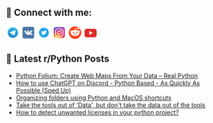 ## 🔎 Connect with me:
[<img src="https://github.com/bullbesh/bullbesh/blob/main/images/Telegram.png" width="32" height="32" />](https://t.me/bullbesh)
[<img src="https://github.com/bullbesh/bullbesh/blob/main/images/VK.png" width="32" height="32" />](https://vk.com/bullbesh)
[<img src="https://github.com/bullbesh/bullbesh/blob/main/images/Twitter.png" width="32" height="32" />](https://twitter.com/bullbesh1)
[<img src="https://github.com/bullbesh/bullbesh/blob/main/images/Instagram.png" width="32" height="32" />](https://www.instagram.com/bullbesh)
[<img src="https://github.com/bullbesh/bullbesh/blob/main/images/Reddit.png" width="32" height="32" />](https://www.reddit.com/user/bullbesh)
[<img src="https://github.com/bullbesh/bullbesh/blob/main/images/YouTube.png" width="32" height="32" />](https://www.youtube.com/channel/UCtfjRs6uzgq5mfm8S06WTcg)

## 📕 Latest r/Python Posts
<!-- BLOG-POST-LIST:START -->
- [Python Folium: Create Web Maps From Your Data – Real Python](https://www.reddit.com/r/Python/comments/10a0t7w/python_folium_create_web_maps_from_your_data_real/)
- [How to use ChatGPT on Discord - Python Based - As Quickly As Possible &lpar;Sped Up&rpar;](https://www.reddit.com/r/Python/comments/10a00pf/how_to_use_chatgpt_on_discord_python_based_as/)
- [Organizing folders using Python and MacOS shortcuts](https://www.reddit.com/r/Python/comments/109zprl/organizing_folders_using_python_and_macos/)
- [Take the tools out of &#39;Data&#39;, but don&#39;t take the data out of the tools](https://www.reddit.com/r/Python/comments/109vtdk/take_the_tools_out_of_data_but_dont_take_the_data/)
- [How to detect unwanted licenses in your python project?](https://www.reddit.com/r/Python/comments/109vs1k/how_to_detect_unwanted_licenses_in_your_python/)
<!-- BLOG-POST-LIST:END -->
